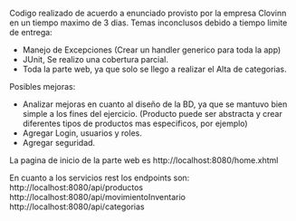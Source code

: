 Codigo realizado de acuerdo a enunciado provisto por la empresa Clovinn en un tiempo maximo de 3 dias.
Temas inconclusos debido a tiempo limite de entrega:
  - Manejo de Excepciones (Crear un handler generico para toda la app)
  - JUnit, Se realizo una cobertura parcial.
  - Toda la parte web, ya que solo se llego a realizar el Alta de categorias.


Posibles mejoras:
  - Analizar mejoras en cuanto al diseño de la BD, ya que se mantuvo bien simple a los fines del ejercicio. (Producto puede ser abstracta y crear diferentes tipos de productos mas especificos, por ejemplo)
  - Agregar Login, usuarios y roles.
  - Agregar seguridad.



La pagina de inicio de la parte web es http://localhost:8080/home.xhtml

En cuanto a los servicios rest los endpoints son:
http://localhost:8080/api/productos 
http://localhost:8080/api/movimientoInventario
http://localhost:8080/api/categorias
